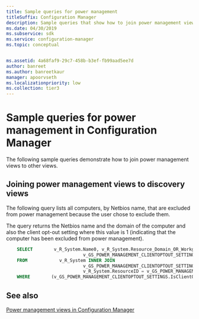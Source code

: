 ```yaml
---
title: Sample queries for power management
titleSuffix: Configuration Manager
description: Sample queries that show how to join power management views to other views.
ms.date: 04/30/2019
ms.subservice: sdk
ms.service: configuration-manager
ms.topic: conceptual


ms.assetid: 4a68faf9-29c7-458b-b3ef-fb99aad5ee7d
author: banreet
ms.author: banreetkaur
manager: apoorvseth
ms.localizationpriority: low
ms.collection: tier3
---
```


# Sample queries for power management in Configuration Manager

The following sample queries demonstrate how to join power management views to other views.

## Joining power management views to discovery views

The following query lists all computers, by Netbios name, that are excluded from power management because the user chose to exclude them.

The query returns the Netbios name and the domain of the computer and also the client opt-out setting where this value is 1 (indicating that the computer has been excluded from power management).

```sql
    SELECT        v_R_System.Name0, v_R_System.Resource_Domain_OR_Workgr0, 
                             v_GS_POWER_MANAGEMENT_CLIENTOPTOUT_SETTINGS.IsClientOptOut0
    FROM            v_R_System INNER JOIN
                             v_GS_POWER_MANAGEMENT_CLIENTOPTOUT_SETTINGS ON 
                             v_R_System.ResourceID = v_GS_POWER_MANAGEMENT_CLIENTOPTOUT_SETTINGS.ResourceID
    WHERE        (v_GS_POWER_MANAGEMENT_CLIENTOPTOUT_SETTINGS.IsClientOptOut0 = 1)
```

## See also

[Power management views in Configuration Manager](power-management-views-configuration-manager.md)
